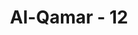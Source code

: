 ---
title: "Al-Qamar - 12"
no: 12
arabic_no: ١٢
ayah: وَّفَجَّرْنَا الْاَرْضَ عُيُوْنًا فَالْتَقَى الْمَاۤءُ عَلٰٓى اَمْرٍ قَدْ قُدِرَ ۚ
translation: "dan Kami jadikan bumi menyemburkan mata-mata air maka bertemulah (air-air) itu sehingga (meluap menimbulkan) keadaan (bencana) yang telah ditetapkan. "
tafsir: "Disamping itu dari dalam bumi, Allah memancarkan sumber mata air di permukaannya, lalu bertemulah dua air tersebut, yaitu air yang diturunkan dari langit dan air yang dipancarkan dari bumi, terjadilah banjir yang besar sebagaimana yang sudah ditentukan Allah. Ayat ini menguraikan mengenai peristiwa air bah pada masa Nabi Nuh. Akan tetapi, apabila penggalan kata-kata pertama dalam kalimat di atas, dan dikaitkan dengan pernyataan dalam ayat sebelumnya, maka keduanya akan memperlihatkan siklus air. Penggalan mengenai siklus air ini menjelaskan tentang turunnya air hujan dan bumi mengeluarkannya lagi dalam bentuk mata air."
---